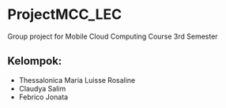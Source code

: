 # ProjectMCC_LEC
 Group project for Mobile Cloud Computing Course
 3rd Semester

## Kelompok:
 - Thessalonica Maria Luisse Rosaline
 - Claudya Salim
 - Febrico Jonata

